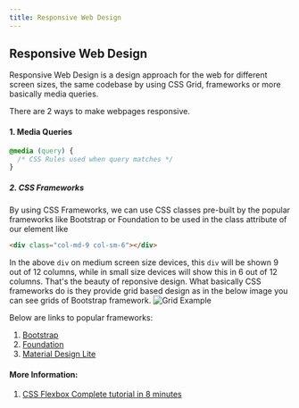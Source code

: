 ```yaml
---
title: Responsive Web Design
---
```

## Responsive Web Design

Responsive Web Design is a design approach for the web for different screen sizes, the same codebase by using CSS Grid, frameworks or more basically media queries.

There are 2 ways to make webpages responsive.

#### 1. Media Queries
```css
@media (query) {
  /* CSS Rules used when query matches */
}
```

##### 2. CSS Frameworks

By using CSS Frameworks, we can use CSS classes pre-built by the popular frameworks like Bootstrap or Foundation to be used in the class attribute of our element like
```html
<div class="col-md-9 col-sm-6"></div>
```
In the above `div` on medium screen size devices, this `div` will be shown 9 out of 12 columns, while in small size devices will show this in 6 out of 12 columns. That's the beauty of reponsive design. What basically CSS frameworks do is they provide grid based design as in the below image you can see grids of Bootstrap framework.
![Grid Example](https://www.javatpoint.com/bootstrappages/images/bootstrapgrid.jpg "Basic Grid Example")

Below are links to popular frameworks:
1. [Bootstrap](https://www.getbootstrap.com)
2. [Foundation](https://foundation.zurb.com/)
3. [Material Design Lite](https://getmdl.io/)

#### More Information:
1. [CSS Flexbox Complete tutorial in 8 minutes](https://medium.freecodecamp.org/css-flexbox-interactive-tutorial-in-8-minutes-including-cheat-sheet-6214e00de3d2)
<!-- Please add any articles you think might be helpful to read before writing the article -->


